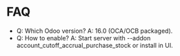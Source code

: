 # FAQ

- Q: Which Odoo version? A: 16.0 (OCA/OCB packaged).
- Q: How to enable? A: Start server with --addon account_cutoff_accrual_purchase_stock or install in UI.
